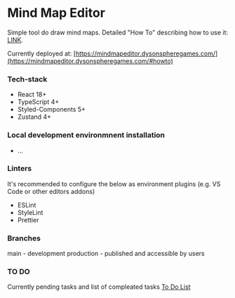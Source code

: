 # Mind Map Editor

Simple tool do draw mind maps. Detailed "How To" describing how to use it: [LINK](https://mindmapeditor.dysonspheregames.com/#howto).

Currently deployed at:
[https://mindmapeditor.dysonspheregames.com/](https://mindmapeditor.dysonspheregames.com/#howto)

### Tech-stack

- React 18+
- TypeScript 4+
- Styled-Components 5+
- Zustand 4+

### Local development environmnent installation

- ...

### Linters

It's recommended to configure the below as environment plugins (e.g. VS Code or other editors addons)

- ESLint
- StyleLint
- Prettier

### Branches

main - development
production - published and accessible by users

### TO DO

Currently pending tasks and list of compleated tasks
[To Do List](documentation/todo.md)
